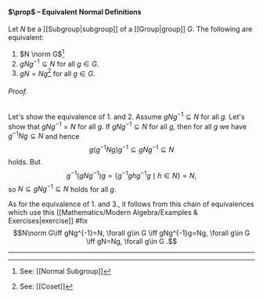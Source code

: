 #### $\prop$ – Equivalent Normal Definitions 
Let $N$ be a [[Subgroup|subgroup]] of a [[Group|group]] $G$. The following are equivalent: 
1. $N \norm G$[^1] 
2. $gNg^{-1}\subseteq N$ for all $g \in G$. 
3. $gN = Ng$[^2] for all $g \in G$.

###### *Proof.* 
Let's show the equivalence of 1. and 2. Assume $gNg^{-1} \subseteq N$ for all $g$. Let's show that $gNg^{-1} = N$ for all $g$. If $gNg^{-1} \subseteq N$ for all $g$, then for all $g$ we have $g^{-1}Ng \subseteq N$ and hence $$g(g^{-1}Ng) g^{-1} \subseteq gNg^{-1} \subseteq N$$holds. But $$g^{-1} (gNg^{-1}) g = \{g^{-1}ghg^{-1}g \mid h \in N\} = N,$$so $N \subseteq gNg^{-1} \subseteq N$ holds for all $g$.

As for the equivalence of 1. and 3., it follows from this chain of equivalences which use this [[Mathematics/Modern Algebra/Examples & Exercises|exercise]] #fix 
$$N\norm G\iff gNg^{-1}=N, \forall g\in G \iff gNg^{-1}g=Ng, \forall g\in G \iff gN=Ng, \forall g\in G .$$
***

[^1]: See: [[Normal Subgroup]]
[^2]: See: [[Coset]]